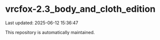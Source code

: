 # vrcfox-2.3_body_and_cloth_edition

Last updated: 2025-06-12 15:36:47

This repository is automatically maintained.
